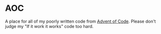 # AOC

A place for all of my poorly written code from [Advent of Code](https://adventofcode.com/2021).
Please don't judge my "If it work it works" code too hard.

